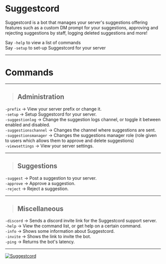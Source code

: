 # Suggestcord

Suggestcord is a bot that manages your server's suggestions offering features such as a custom DM prompt for your suggestions, approving and rejecting suggestions by staff, logging deleted suggestions and more!

Say ``-help`` to view a list of commands\
Say ``-setup`` to set-up Suggestcord for your server

* * *
# Commands

* * *

> ## **Administration**

``-prefix`` → View your server prefix or change it.\
``-setup`` → Setup Suggestcord for your server.\
``-suggestionlog`` → Change the suggestion logs channel, or toggle it between enabled and disabled.\
``-suggestionschannel`` → Changes the channel where suggestions are sent.\
``-suggestionsmanager`` → Changes the suggestions manager role (role given to users which allows them to approve and delete suggestions)\
``-viewsettings`` → View your server settings.

* * *

> ## **Suggestions**

``-suggest`` → Post a suggestion to your server.\
``-approve`` → Approve a suggestion.\
``-reject`` → Reject a suggestion.

* * *

> ## **Miscellaneous**

``-discord`` → Sends a discord invite link for the Suggestcord support server.\
``-help`` → View the command list, or get help on a certain command.\
``-info`` → Shows some information about Suggestcord.\
``-invite`` → Shows the link to invite the bot.\
``-ping`` → Returns the bot's latency.

* * *

[![Suggestcord](https://imgur.com/a/pTXuUQ0.png)](www.google.com)

